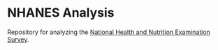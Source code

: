 # NHANES Analysis  
Repository for analyzing the [National Health and Nutrition Examination Survey](https://www.cdc.gov/nchs/nhanes/index.htm).
